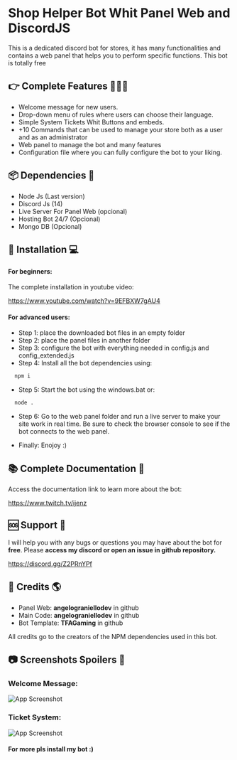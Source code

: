 
# Shop Helper Bot Whit Panel Web and DiscordJS

This is a dedicated discord bot for stores, it has many functionalities and contains a web panel that helps you to perform specific functions. This bot is totally free

## 👉 Complete Features 👷🏾‍♀️

- Welcome message for new users.
- Drop-down menu of rules where users can choose their language.
- Simple System Tickets Whit Buttons and embeds.
- +10 Commands that can be used to manage your store both as a user and as an administrator
- Web panel to manage the bot and many features
- Configuration file where you can fully configure the bot to your liking.

## 📦 Dependencies 📜

- Node Js (Last version)
- Discord Js (14)
- Live Server For Panel Web (opcional)
- Hosting Bot 24/7 (Opcional)
- Mongo DB (Opcional)

## 🚀 Installation 💻

#### For beginners: 

The complete installation in youtube video: 

https://www.youtube.com/watch?v=9EFBXW7gAU4

#### For advanced users: 

- Step 1: place the downloaded bot files in an empty folder
- Step 2: place the panel files in another folder
- Step 3: configure the bot with everything needed in config.js and config_extended.js
- Step 4: Install all the bot dependencies using:
```bash
  npm i
```
- Step 5: Start the bot using the windows.bat or:
```bash
  node .
```
- Step 6: Go to the web panel folder and run a live server to make your site work in real time. Be sure to check the browser console to see if the bot connects to the web panel. 
    
- Finally: Enojoy :)

## 📚 Complete Documentation 🧠

Access the documentation link to learn more about the bot: 

https://www.twitch.tv/ijenz

## 🆘 Support 🎈
I will help you with any bugs or questions you may have about the bot for **free**. Please **access my discord or open an issue in github repository.**

https://discord.gg/Z2PRnYPf

## 🧑 Credits 🌎

- Panel Web: **angelograniellodev** in github
- Main Code: **angelograniellodev** in github
- Bot Template: **TFAGaming** in github

All credits go to the creators of the NPM dependencies used in this bot.

## 📷 Screenshots Spoilers 📂

### Welcome Message: 

![App Screenshot](https://cdn.discordapp.com/attachments/1169794060421189662/1173725303319830578/image.png?ex=6564ffdf&is=65528adf&hm=fa79b2cd6e3898e3237209f7b2c6bc2e4ba16c11d380b1b5ce159a8a49c03eb4&)

### Ticket System:

![App Screenshot](https://cdn.discordapp.com/attachments/1169794060421189662/1173725507242688512/image.png?ex=6565000f&is=65528b0f&hm=1c99efa55655033af660777d64525bd8d6c93762214bca87cfeb234e10d4ceb6&)

#### For more pls install my bot :)
